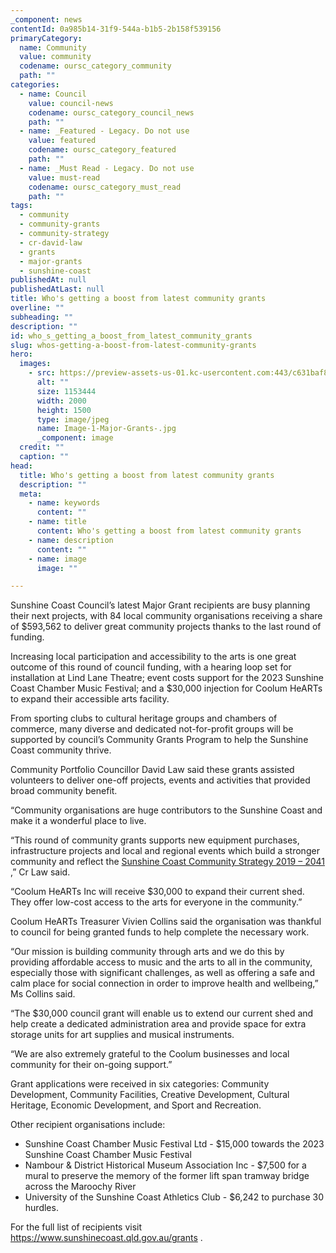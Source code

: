 ```yaml
---
_component: news
contentId: 0a985b14-31f9-544a-b1b5-2b158f539156
primaryCategory:
  name: Community
  value: community
  codename: oursc_category_community
  path: ""
categories:
  - name: Council
    value: council-news
    codename: oursc_category_council_news
    path: ""
  - name: _Featured - Legacy. Do not use
    value: featured
    codename: oursc_category_featured
    path: ""
  - name: _Must Read - Legacy. Do not use
    value: must-read
    codename: oursc_category_must_read
    path: ""
tags:
  - community
  - community-grants
  - community-strategy
  - cr-david-law
  - grants
  - major-grants
  - sunshine-coast
publishedAt: null
publishedAtLast: null
title: Who's getting a boost from latest community grants
overline: ""
subheading: ""
description: ""
id: who_s_getting_a_boost_from_latest_community_grants
slug: whos-getting-a-boost-from-latest-community-grants
hero:
  images:
    - src: https://preview-assets-us-01.kc-usercontent.com:443/c631baf8-1b46-001f-580c-d0001b68b4a8/d611358b-8bef-4345-8897-633363479ce1/Image-1-Major-Grants-.jpg
      alt: ""
      size: 1153444
      width: 2000
      height: 1500
      type: image/jpeg
      name: Image-1-Major-Grants-.jpg
      _component: image
  credit: ""
  caption: ""
head:
  title: Who's getting a boost from latest community grants
  description: ""
  meta:
    - name: keywords
      content: ""
    - name: title
      content: Who's getting a boost from latest community grants
    - name: description
      content: ""
    - name: image
      image: ""

---
```

Sunshine Coast Council’s latest Major Grant recipients are busy planning their next projects, with 84 local community organisations receiving a share of $593,562 to deliver great community projects thanks to the last round of funding.

Increasing local participation and accessibility to the arts is one great outcome of this round of council funding, with a hearing loop set for installation at Lind Lane Theatre; event costs support for the 2023 Sunshine Coast Chamber Music Festival; and a $30,000 injection for Coolum HeARTs to expand their accessible arts facility.

From sporting clubs to cultural heritage groups and chambers of commerce, many diverse and dedicated not-for-profit groups will be supported by council’s Community Grants Program to help the Sunshine Coast community thrive. 

Community Portfolio Councillor David Law said these grants assisted volunteers to deliver one-off projects, events and activities that provided broad community benefit.

“Community organisations are huge contributors to the Sunshine Coast and make it a wonderful place to live.

“This round of community grants supports new equipment purchases, infrastructure projects and local and regional events which build a stronger community and reflect the [Sunshine Coast Community Strategy 2019 – 2041](https://www.sunshinecoast.qld.gov.au/Council/Planning-and-Projects/Regional-Strategies/Sunshine-Coast-Community-Strategy-2019-to-2041)
,” Cr Law said.  

“Coolum HeARTs Inc will receive $30,000 to expand their current shed. They offer low-cost access to the arts for everyone in the community.”

Coolum HeARTs Treasurer Vivien Collins said the organisation was thankful to council for being granted funds to help complete the necessary work.

“Our mission is building community through arts and we do this by providing affordable access to music and the arts to all in the community, especially those with significant challenges, as well as offering a safe and calm place for social connection in order to improve health and wellbeing,” Ms Collins said.

“The $30,000 council grant will enable us to extend our current shed and help create a dedicated administration area and provide space for extra storage units for art supplies and musical instruments.

“We are also extremely grateful to the Coolum businesses and local community for their on-going support.”

Grant applications were received in six categories: Community Development, Community Facilities, Creative Development, Cultural Heritage, Economic Development, and Sport and Recreation.

Other recipient organisations include:

*   Sunshine Coast Chamber Music Festival Ltd - $15,000 towards the 2023 Sunshine Coast Chamber Music Festival
*   Nambour & District Historical Museum Association Inc - $7,500 for a mural to preserve the memory of the former lift span tramway bridge across the Maroochy River
*   University of the Sunshine Coast Athletics Club - $6,242 to purchase 30 hurdles.

For the full list of recipients visit <https://www.sunshinecoast.qld.gov.au/grants>
.
